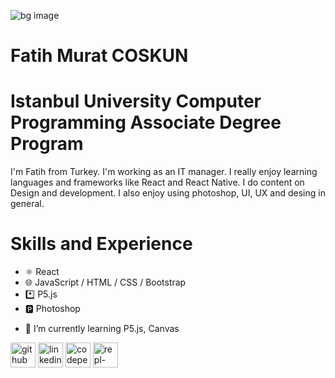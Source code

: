 ![bg image](https://media.licdn.com/dms/image/D4E16AQElHyLOeH0Ulg/profile-displaybackgroundimage-shrink_350_1400/0/1690838100891?e=1696464000&v=beta&t=q5vqg7IiBYkYoEW0rpZA5oLCVPjzyRdI6jf9nIeFthA)


# Fatih Murat COSKUN
# Istanbul University Computer Programming Associate Degree Program

I'm Fatih from Turkey. I'm working as an IT manager. I really enjoy learning languages and frameworks like React and React Native. I do content on Design and development. I also enjoy using photoshop, UI, UX and desing in general. 

# Skills and Experience

* ⚛️ React
* 🌐 JavaScript / HTML / CSS / Bootstrap
* *️⃣ P5.js
* 🅿️ Photoshop

- 🌱 I’m currently learning P5.js, Canvas 


[<img src='https://cdn.jsdelivr.net/npm/simple-icons@3.0.1/icons/github.svg' alt='github' height='40'>](https://github.com/fmcoskun)  [<img src='https://cdn.jsdelivr.net/npm/simple-icons@3.0.1/icons/linkedin.svg' alt='linkedin' height='40'>](https://www.linkedin.com/in/fmcoskun/)  [<img src='https://cdn.jsdelivr.net/npm/simple-icons@3.0.1/icons/codepen.svg' alt='codepen' height='40'>](https://codepen.io/fmcoskun)  [<img src='https://cdn.jsdelivr.net/npm/simple-icons@3.0.1/icons/repl-dot-it.svg' alt='repl-dot-it' height='40'>](https://replit.com/@fmcoskun)  

